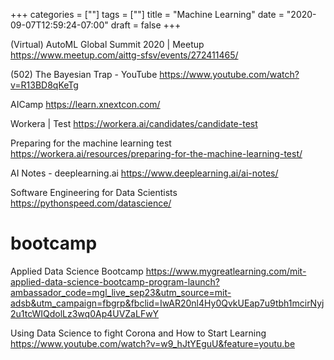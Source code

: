 +++
categories = [""]
tags = [""]
title = "Machine Learning"
date = "2020-09-07T12:59:24-07:00"
draft = false
+++

(Virtual) AutoML Global Summit 2020 | Meetup
https://www.meetup.com/aittg-sfsv/events/272411465/

(502) The Bayesian Trap - YouTube
https://www.youtube.com/watch?v=R13BD8qKeTg

AICamp
https://learn.xnextcon.com/

Workera | Test
https://workera.ai/candidates/candidate-test

Preparing for the machine learning test
https://workera.ai/resources/preparing-for-the-machine-learning-test/

AI Notes - deeplearning.ai
https://www.deeplearning.ai/ai-notes/

Software Engineering for Data Scientists
https://pythonspeed.com/datascience/

# bootcamp

Applied Data Science Bootcamp
https://www.mygreatlearning.com/mit-applied-data-science-bootcamp-program-launch?ambassador_code=mgl_live_sep23&utm_source=mit-adsb&utm_campaign=fbgrp&fbclid=IwAR20nl4Hy0QvkUEap7u9tbh1mcirNyj2u1tcWIQdolLz3wq0Ap4UVZaLFwY

Using Data Science to fight Corona and How to Start Learning
https://www.youtube.com/watch?v=w9_hJtYEguU&feature=youtu.be
